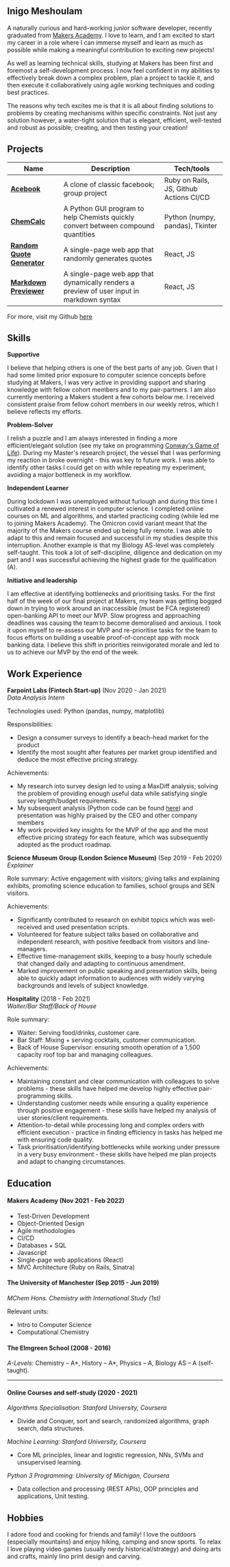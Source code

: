 ## Inigo Meshoulam

A naturally curious and hard-working junior software developer, recently graduated from [Makers Academy](https://makers.tech/about-us/). I love to learn, and I am excited to start my career in a role where I can immerse myself and learn as much as possible while making a meaningful contribution to exciting new projects! 

As well as learning technical skills, studying at Makers has been first and foremost a self-development process. I now feel confident in my abilities to effectively break down a complex problem, plan a project to tackle it, and then execute it collaboratively using agile working techniques and coding best practices.

The reasons why tech excites me is that it is all about finding solutions to problems by creating mechanisms within specific constraints. Not just any solution however, a water-tight solution that is elegant, efficient, well-tested and robust as possible; creating, and then testing your creation! 


## Projects

| Name         | Description       | Tech/tools        |
| ------------ | ----------------- | ----------------- |
| [**Acebook**](https://github.com/EviePalaiochorinou/acebook-on-the-rails)  | A clone of classic facebook; group project | Ruby on Rails, JS, Github Actions CI/CD |
| [**ChemCalc**](https://github.com/Inimesh/ChemCalc) | A Python GUI program to help Chemists quickly convert between compound quantities| Python (numpy, pandas), Tkinter |
| [**Random Quote Generator**](https://github.com/Inimesh/Random-Quote-Generator) | A single-page web app that randomly generates quotes| React, JS |
| [**Markdown Previewer**](https://github.com/Inimesh/markdown_text_previewer) | A single-page web app that dynamically renders a preview of user input in markdown syntax  | React, JS |

For more, visit my Github [here](https://github.com/Inimesh)

## Skills

**Supportive**

I believe that helping others is one of the best parts of any job. Given that I had some limited prior exposure to computer science concepts before studying at Makers, I was very active in providing support and sharing knowledge with fellow cohort members and to my pair-partners. I am also currently mentoring a Makers student a few cohorts below me. I received consistent praise from fellow cohort members in our weekly retros, which I believe reflects my efforts.

**Problem-Solver**

I relish a puzzle and I am always interested in finding a more efficient/elegant solution (see my take on programming [Conway's Game of Life](https://github.com/Inimesh/game_of_life)). During my Master's research project, the vessel that I was performing my reaction in broke overnight - this was key to future work. I was able to identify other tasks I could get on with while repeating my experiment, avoiding a major bottleneck in my workflow.

**Independent Learner**

During lockdown I was unemployed without furlough and during this time I cultivated a renewed interest in computer science. I completed online courses on ML and algorithms, and started practicing coding (while led me to joining Makers Academy). The Omicron covid variant meant that the majority of the Makers course ended up being fully remote. I was able to adapt to this and remain focused and successful in my studies despite this interruption. Another example is that my Biology AS-level was completely self-taught. This took a lot of self-discipline, diligence and dedication on my part and I was successful achieving the highest grade for the qualification (A). 

**Initiative and leadership**

I am effective at identifying bottlenecks and prioritising tasks. For the first half of the week of our final project at Makers, my team was getting bogged down in trying to work around an inaccessible (must be FCA registered) open-banking API to meet our MVP. Slow progress and approaching deadlines was causing the team to become demoralised and anxious. I took it upon myself to re-assess our MVP and re-prioritise tasks for the team to focus efforts on building a useable proof-of-concept app with mock banking data. I believe this shift in priorities reinvigorated morale and led to us to achieve our MVP by the end of the week.

## Work Experience

**Farpoint Labs (Fintech Start-up)** (Nov 2020 - Jan 2021)  
_Data Analysis Intern_

Technologies used: Python (pandas, numpy, matplotlib)

Responsibilities:
- Design a consumer surveys to identify a beach-head market for the product
- Identify the most sought after features per market group identified and deduce the most effective pricing strategy.

Achievements: 
- My research into survey design led to using a MaxDiff analysis; solving the problem of providing enough useful data while satisfying single survey length/budget requirements.
- My subsequent analysis (Python code can be found [here](https://github.com/Inimesh/Example-Data-Analysis-using-Python)) and presentation was highly praised by the CEO and other company members
- My work provided key insights for the MVP of the app and the most effective pricing strategy for each feature, which was subsequently adopted as the product roadmap.   

**Science Museum Group (London Science Museum)** (Sep 2019 - Feb 2020)  
_Explainer_

Role summary:
Active engagement with visitors; giving talks and explaining exhibits, promoting science education to families, school groups and SEN visitors. 

Achievements:
- Significantly contributed to research on exhibit topics which was well-received and used presentation scripts.
- Volunteered for feature subject talks based on collaborative and independent research, with positive feedback from visitors and line-managers.
- Effective time-management skills, keeping to a busy hourly schedule that changed daily and adapting to continuous amendment.
- Marked improvement on public speaking and presentation skills, being able to quickly adapt information to audiences with widely varying backgrounds and levels of subject knowledge.

**Hospitality** (2018 - Feb 2021)  
_Waiter/Bar Staff/Back of House_

Role summary:
- Waiter: Serving food/drinks, customer care.
- Bar Staff: Mixing + serving cocktails, customer communication.
- Back of House Supervisor: ensuring smooth operation of a 1,500 capacity roof top bar and managing colleagues.

Achievements:
- Maintaining constant and clear communication with colleagues to solve problems - these skills have helped me develop highly effective pair-programming skills.
- Understanding customer needs while ensuring a quality experience through positive engagement - these skills have helped my analysis of user stories/client requirements.
- Attention-to-detail while processing long and complex orders with efficient execution - practice in finding efficiency in tasks has helped me with ensuring code quality.
- Task prioritisation/identifying bottlenecks while working under pressure in a very busy environment - these skills have helped me plan projects and adapt to changing circumstances.

## Education

#### Makers Academy (Nov 2021 - Feb 2022)
- Test-Driven Development
- Object-Oriented Design
- Agile methodologies
- CI/CD
- Databases + SQL
- Javascript
- Single-page web applications (React)
- MVC Architecture (Ruby on Rails, Sinatra)

#### The University of Manchester (Sep 2015 - Jun 2019)
*MChem Hons. Chemistry with International Study (1st)*

Relevant units:
- Intro to Computer Science
- Computational Chemistry

#### The Elmgreen School (2008 - 2016)
*A-Levels*:    Chemistry – A*, History – A*, Physics – A, Biology AS – A (self-taught).

---
#### Online Courses and self-study (2020 - 2021)

*Algorithms Specialisation: Stanford University, Coursera*
- Divide and Conquer, sort and search, randomized algorithms, graph search, data structures. 

*Machine Learning: Stanford University, Coursera*
- Core ML principles, linear and logistic regression, NNs, SVMs and unsupervised learning.

*Python 3 Programming: University of Michigan, Coursera*
- Data collection and processing (REST APIs), OOP principles and applications, Unit testing.

## Hobbies
I adore food and cooking for friends and family! I love the outdoors (especially mountains) and enjoy hiking, camping and snow sports. To relax I love playing video games (usually nerdy historical/strategy) and doing arts and crafts, mainly lino print design and carving.
